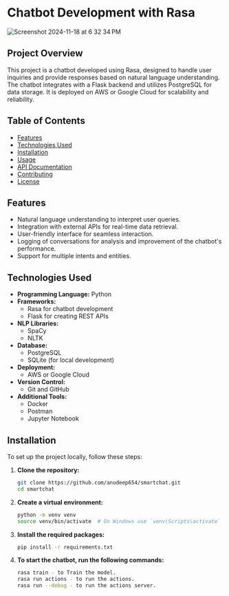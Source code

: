 # Chatbot Development with Rasa

![Screenshot 2024-11-18 at 6 32 34 PM](https://github.com/user-attachments/assets/94090a02-79e5-449a-a3e4-b9cd6cdb6be8)


## Project Overview

This project is a chatbot developed using Rasa, designed to handle user inquiries and provide responses based on natural language understanding. The chatbot integrates with a Flask backend and utilizes PostgreSQL for data storage. It is deployed on AWS or Google Cloud for scalability and reliability.

## Table of Contents

- [Features](#features)
- [Technologies Used](#technologies-used)
- [Installation](#installation)
- [Usage](#usage)
- [API Documentation](#api-documentation)
- [Contributing](#contributing)
- [License](#license)

## Features

- Natural language understanding to interpret user queries.
- Integration with external APIs for real-time data retrieval.
- User-friendly interface for seamless interaction.
- Logging of conversations for analysis and improvement of the chatbot's performance.
- Support for multiple intents and entities.

## Technologies Used

- **Programming Language:** Python
- **Frameworks:** 
  - Rasa for chatbot development
  - Flask for creating REST APIs
- **NLP Libraries:** 
  - SpaCy
  - NLTK
- **Database:** 
  - PostgreSQL
  - SQLite (for local development)
- **Deployment:** 
  - AWS or Google Cloud
- **Version Control:** 
  - Git and GitHub
- **Additional Tools:** 
  - Docker
  - Postman
  - Jupyter Notebook

## Installation

To set up the project locally, follow these steps:

1. **Clone the repository:**
   ```bash
   git clone https://github.com/anudeep654/smartchat.git
   cd smartchat
   ```

2. **Create a virtual environment:**
   ```bash
   python -m venv venv
   source venv/bin/activate  # On Windows use `venv\Scripts\activate`
   ```

3. **Install the required packages:**
   ```bash
   pip install -r requirements.txt
   ```

4. **To start the chatbot, run the following commands:**
   ```bash
   rasa train - to Train the model.
   rasa run actions - to run the actions.
   rasa run --debug - to run the actions server.
   ```
